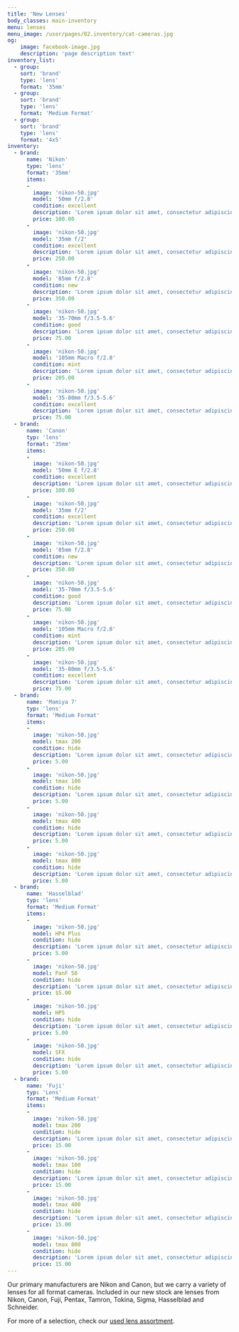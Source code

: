 ```yaml
---
title: 'New Lenses'
body_classes: main-inventory
menu: lenses
menu_image: /user/pages/02.inventory/cat-cameras.jpg
og:
    image: facebook-image.jpg
    description: 'page description text'
inventory_list:
  - group:
    sort: 'brand'
    type: 'lens'
    format: '35mm'
  - group:
    sort: 'brand'
    type: 'lens'
    format: 'Medium Format'
  - group:
    sort: 'brand'
    type: 'lens'
    format: '4x5'
inventory:
  - brand:
      name: 'Nikon'
      type: 'lens'
      format: '35mm'
      items:
      -
        image: 'nikon-50.jpg'
        model: '50mm f/2.8'
        condition: excellent
        description: 'Lorem ipsum dolor sit amet, consectetur adipiscing elit. Donec consequat suscipit ante pellentesque aliquam. Maecenas sagittis tellus vel leo pellentesque cursus.'
        price: 100.00
      -
        image: 'nikon-50.jpg'
        model: '35mm f/2'
        condition: excellent
        description: 'Lorem ipsum dolor sit amet, consectetur adipiscing elit. Donec consequat suscipit ante pellentesque aliquam. Maecenas sagittis tellus vel leo pellentesque cursus.'
        price: 250.00
      -
        image: 'nikon-50.jpg'
        model: '85mm f/2.8'
        condition: new
        description: 'Lorem ipsum dolor sit amet, consectetur adipiscing elit. Donec consequat suscipit ante pellentesque aliquam. Maecenas sagittis tellus vel leo pellentesque cursus.'
        price: 350.00
      -
        image: 'nikon-50.jpg'
        model: '35-70mm f/3.5-5.6'
        condition: good
        description: 'Lorem ipsum dolor sit amet, consectetur adipiscing elit. Donec consequat suscipit ante pellentesque aliquam. Maecenas sagittis tellus vel leo pellentesque cursus.'
        price: 75.00
      -
        image: 'nikon-50.jpg'
        model: '105mm Macro f/2.8'
        condition: mint
        description: 'Lorem ipsum dolor sit amet, consectetur adipiscing elit. Donec consequat suscipit ante pellentesque aliquam. Maecenas sagittis tellus vel leo pellentesque cursus.'
        price: 205.00
      -
        image: 'nikon-50.jpg'
        model: '35-80mm f/3.5-5.6'
        condition: excellent
        description: 'Lorem ipsum dolor sit amet, consectetur adipiscing elit. Donec consequat suscipit ante pellentesque aliquam. Maecenas sagittis tellus vel leo pellentesque cursus.'
        price: 75.00
  - brand:
      name: 'Canon'
      typ: 'lens'
      format: '35mm'
      items:
      -
        image: 'nikon-50.jpg'
        model: '50mm E f/2.8'
        condition: excellent
        description: 'Lorem ipsum dolor sit amet, consectetur adipiscing elit. Donec consequat suscipit ante pellentesque aliquam. Maecenas sagittis tellus vel leo pellentesque cursus.'
        price: 100.00
      -
        image: 'nikon-50.jpg'
        model: '35mm f/2'
        condition: excellent
        description: 'Lorem ipsum dolor sit amet, consectetur adipiscing elit. Donec consequat suscipit ante pellentesque aliquam. Maecenas sagittis tellus vel leo pellentesque cursus.'
        price: 250.00
      -
        image: 'nikon-50.jpg'
        model: '85mm f/2.8'
        condition: new
        description: 'Lorem ipsum dolor sit amet, consectetur adipiscing elit. Donec consequat suscipit ante pellentesque aliquam. Maecenas sagittis tellus vel leo pellentesque cursus.'
        price: 350.00
      -
        image: 'nikon-50.jpg'
        model: '35-70mm f/3.5-5.6'
        condition: good
        description: 'Lorem ipsum dolor sit amet, consectetur adipiscing elit. Donec consequat suscipit ante pellentesque aliquam. Maecenas sagittis tellus vel leo pellentesque cursus.'
        price: 75.00
      -
        image: 'nikon-50.jpg'
        model: '105mm Macro f/2.8'
        condition: mint
        description: 'Lorem ipsum dolor sit amet, consectetur adipiscing elit. Donec consequat suscipit ante pellentesque aliquam. Maecenas sagittis tellus vel leo pellentesque cursus.'
        price: 205.00
      -
        image: 'nikon-50.jpg'
        model: '35-80mm f/3.5-5.6'
        condition: excellent
        description: 'Lorem ipsum dolor sit amet, consectetur adipiscing elit. Donec consequat suscipit ante pellentesque aliquam. Maecenas sagittis tellus vel leo pellentesque cursus.'
        price: 75.00
  - brand:
      name: 'Mamiya 7'
      typ: 'lens'
      format: 'Medium Format'
      items:
      -
        image: 'nikon-50.jpg'
        model: tmax 200
        condition: hide
        description: 'Lorem ipsum dolor sit amet, consectetur adipiscing elit. Donec consequat suscipit ante pellentesque aliquam. Maecenas sagittis tellus vel leo pellentesque cursus.'
        price: 5.00
      -
        image: 'nikon-50.jpg'
        model: tmax 100
        condition: hide
        description: 'Lorem ipsum dolor sit amet, consectetur adipiscing elit. Donec consequat suscipit ante pellentesque aliquam. Maecenas sagittis tellus vel leo pellentesque cursus.'
        price: 5.00
      -
        image: 'nikon-50.jpg'
        model: tmax 400
        condition: hide
        description: 'Lorem ipsum dolor sit amet, consectetur adipiscing elit. Donec consequat suscipit ante pellentesque aliquam. Maecenas sagittis tellus vel leo pellentesque cursus.'
        price: 5.00
      -
        image: 'nikon-50.jpg'
        model: tmax 800
        condition: hide
        description: 'Lorem ipsum dolor sit amet, consectetur adipiscing elit. Donec consequat suscipit ante pellentesque aliquam. Maecenas sagittis tellus vel leo pellentesque cursus.'
        price: 5.00
  - brand:
      name: 'Hasselblad'
      typ: 'lens'
      format: 'Medium Format'
      items:
      -
        image: 'nikon-50.jpg'
        model: HP4 Plus
        condition: hide
        description: 'Lorem ipsum dolor sit amet, consectetur adipiscing elit. Donec consequat suscipit ante pellentesque aliquam. Maecenas sagittis tellus vel leo pellentesque cursus.'
        price: 5.00
      -
        image: 'nikon-50.jpg'
        model: PanF 50
        condition: hide
        description: 'Lorem ipsum dolor sit amet, consectetur adipiscing elit. Donec consequat suscipit ante pellentesque aliquam. Maecenas sagittis tellus vel leo pellentesque cursus.'
        price: $5.00
      -
        image: 'nikon-50.jpg'
        model: HP5
        condition: hide
        description: 'Lorem ipsum dolor sit amet, consectetur adipiscing elit. Donec consequat suscipit ante pellentesque aliquam. Maecenas sagittis tellus vel leo pellentesque cursus.'
        price: 5.00
      -
        image: 'nikon-50.jpg'
        model: SFX
        condition: hide
        description: 'Lorem ipsum dolor sit amet, consectetur adipiscing elit. Donec consequat suscipit ante pellentesque aliquam. Maecenas sagittis tellus vel leo pellentesque cursus.'
        price: 5.00
  - brand:
      name: 'Fuji'
      typ: 'Lens'
      format: 'Medium Format'
      items:
      -
        image: 'nikon-50.jpg'
        model: tmax 200
        condition: hide
        description: 'Lorem ipsum dolor sit amet, consectetur adipiscing elit. Donec consequat suscipit ante pellentesque aliquam. Maecenas sagittis tellus vel leo pellentesque cursus.'
        price: 15.00
      -
        image: 'nikon-50.jpg'
        model: tmax 100
        condition: hide
        description: 'Lorem ipsum dolor sit amet, consectetur adipiscing elit. Donec consequat suscipit ante pellentesque aliquam. Maecenas sagittis tellus vel leo pellentesque cursus.'
        price: 15.00
      -
        image: 'nikon-50.jpg'
        model: tmax 400
        condition: hide
        description: 'Lorem ipsum dolor sit amet, consectetur adipiscing elit. Donec consequat suscipit ante pellentesque aliquam. Maecenas sagittis tellus vel leo pellentesque cursus.'
        price: 15.00
      -
        image: 'nikon-50.jpg'
        model: tmax 800
        condition: hide
        description: 'Lorem ipsum dolor sit amet, consectetur adipiscing elit. Donec consequat suscipit ante pellentesque aliquam. Maecenas sagittis tellus vel leo pellentesque cursus.'
        price: 15.00
---
```


Our primary manufacturers are Nikon and Canon, but we carry a variety of lenses for all format cameras. Included in our new stock are lenses from Nikon, Canon, Fuji, Pentax, Tamron, Tokina, Sigma, Hasselblad and Schneider.

For more of a selection, check our [used lens assortment](/inventory/used/lenses/ "Used Lenses").
